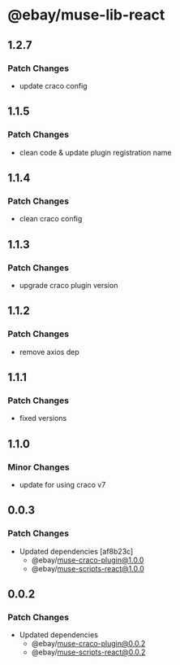 # @ebay/muse-lib-react

## 1.2.7

### Patch Changes

- update craco config

## 1.1.5

### Patch Changes

- clean code & update plugin registration name

## 1.1.4

### Patch Changes

- clean craco config

## 1.1.3

### Patch Changes

- upgrade craco plugin version

## 1.1.2

### Patch Changes

- remove axios dep

## 1.1.1

### Patch Changes

- fixed versions

## 1.1.0

### Minor Changes

- update for using craco v7

## 0.0.3

### Patch Changes

- Updated dependencies [af8b23c]
  - @ebay/muse-craco-plugin@1.0.0
  - @ebay/muse-scripts-react@1.0.0

## 0.0.2

### Patch Changes

- Updated dependencies
  - @ebay/muse-craco-plugin@0.0.2
  - @ebay/muse-scripts-react@0.0.2
